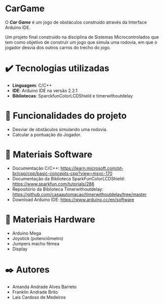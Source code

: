 # CarGame

<p>
     O <b><i>Car Game</i></b> é um jogo de obstáculos construído através da Interface Arduino IDE. 

Um projeto final construído na disciplina de Sistemas Microcontrolados que tem como objetivo de construir um jogo que simula uma rodovia, em que o jogador desvia dos outros carros do trecho do jogo.
</p>

# ✔️ Tecnologias utilizadas

 - **Linguagem**: C/C++</li>
 - **IDE**: Arduino IDE na versão 2.2.1</li>
 - **Bibliotecas**: SparckfunColorLCDShield e timerwithoutdelay</li>

# :hammer: Funcionalidades do projeto

  - Desviar de obstáculos simulando uma rodovia.
  - Calcular a pontuação do Jogador.

# :pushpin: Materiais Software 

  - Documentação C/C++: https://learn.microsoft.com/pt-br/cpp/cpp/basic-concepts-cpp?view=msvc-170
  - Documentação da Biblioteca SparkFunColorLCDShield: https://www.sparkfun.com/tutorials/286
  - Repositório da Biblioteca Timerwithoutdelay: https://github.com/casaautomacao/timerwithoutdelay/tree/master
  - Download Arduino IDE: https://www.arduino.cc/en/software

# :pushpin: Materiais Hardware 

  - Arduino Mega
  - Joystick (potenciômetro)
  - Jumpers macho fêmea
  - Display

# ✒️ Autores
  - Amanda Andrade Alves Barreto
  - Franklin Andrade Brito
  - Laís Cardoso de Medeiros
